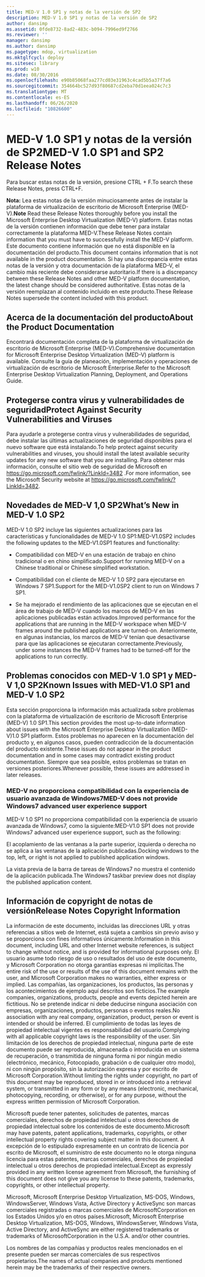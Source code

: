 ```yaml
---
title: MED-V 1.0 SP1 y notas de la versión de SP2
description: MED-V 1.0 SP1 y notas de la versión de SP2
author: dansimp
ms.assetid: 0fde8732-8ad2-483c-b094-7996ed9f2766
ms.reviewer: ''
manager: dansimp
ms.author: dansimp
ms.pagetype: mdop, virtualization
ms.mktglfcycl: deploy
ms.sitesec: library
ms.prod: w10
ms.date: 08/30/2016
ms.openlocfilehash: e90b85068faa277cd03e31963c4cad5b5a37f7a6
ms.sourcegitcommit: 354664bc527d93f80687cd2eba70d1eea024c7c3
ms.translationtype: MT
ms.contentlocale: es-ES
ms.lasthandoff: 06/26/2020
ms.locfileid: "10826600"
---
```

# <span data-ttu-id="19015-103">MED-V 1.0 SP1 y notas de la versión de SP2</span><span class="sxs-lookup"><span data-stu-id="19015-103">MED-V 1.0 SP1 and SP2 Release Notes</span></span>


<span data-ttu-id="19015-104">Para buscar estas notas de la versión, presione CTRL + F.</span><span class="sxs-lookup"><span data-stu-id="19015-104">To search these Release Notes, press CTRL+F.</span></span>

<span data-ttu-id="19015-105">**Nota:**  Lea estas notas de la versión minuciosamente antes de instalar la plataforma de virtualización de escritorio de Microsoft Enterprise (MED-V).</span><span class="sxs-lookup"><span data-stu-id="19015-105">**Note** Read these Release Notes thoroughly before you install the Microsoft Enterprise Desktop Virtualization (MED-V) platform.</span></span> <span data-ttu-id="19015-106">Estas notas de la versión contienen información que debe tener para instalar correctamente la plataforma MED-V.</span><span class="sxs-lookup"><span data-stu-id="19015-106">These Release Notes contain information that you must have to successfully install the MED-V platform.</span></span> <span data-ttu-id="19015-107">Este documento contiene información que no está disponible en la documentación del producto.</span><span class="sxs-lookup"><span data-stu-id="19015-107">This document contains information that is not available in the product documentation.</span></span> <span data-ttu-id="19015-108">Si hay una discrepancia entre estas notas de la versión y otra documentación de la plataforma MED-V, el cambio más reciente debe considerarse autoritario.</span><span class="sxs-lookup"><span data-stu-id="19015-108">If there is a discrepancy between these Release Notes and other MED-V platform documentation, the latest change should be considered authoritative.</span></span> <span data-ttu-id="19015-109">Estas notas de la versión reemplazan al contenido incluido en este producto.</span><span class="sxs-lookup"><span data-stu-id="19015-109">These Release Notes supersede the content included with this product.</span></span>

 

## <span data-ttu-id="19015-110">Acerca de la documentación del producto</span><span class="sxs-lookup"><span data-stu-id="19015-110">About the Product Documentation</span></span>


<span data-ttu-id="19015-111">Encontrará documentación completa de la plataforma de virtualización de escritorio de Microsoft Enterprise (MED-V).</span><span class="sxs-lookup"><span data-stu-id="19015-111">Comprehensive documentation for Microsoft Enterprise Desktop Virtualization (MED-V) platform is available.</span></span> <span data-ttu-id="19015-112">Consulte la guía de planeación, implementación y operaciones de virtualización de escritorio de Microsoft Enterprise.</span><span class="sxs-lookup"><span data-stu-id="19015-112">Refer to the Microsoft Enterprise Desktop Virtualization Planning, Deployment, and Operations Guide.</span></span>

## <span data-ttu-id="19015-113">Protegerse contra virus y vulnerabilidades de seguridad</span><span class="sxs-lookup"><span data-stu-id="19015-113">Protect Against Security Vulnerabilities and Viruses</span></span>


<span data-ttu-id="19015-114">Para ayudarle a protegerse contra virus y vulnerabilidades de seguridad, debe instalar las últimas actualizaciones de seguridad disponibles para el nuevo software que está instalando.</span><span class="sxs-lookup"><span data-stu-id="19015-114">To help protect against security vulnerabilities and viruses, you should install the latest available security updates for any new software that you are installing.</span></span> <span data-ttu-id="19015-115">Para obtener más información, consulte el sitio web de seguridad de Microsoft en <https://go.microsoft.com/fwlink/?LinkId=3482> .</span><span class="sxs-lookup"><span data-stu-id="19015-115">For more information, see the Microsoft Security website at <https://go.microsoft.com/fwlink/?LinkId=3482>.</span></span>

## <a href="" id="what-s-new-in-med-v-1-0-sp2"></a><span data-ttu-id="19015-116">Novedades de MED-V 1,0 SP2</span><span class="sxs-lookup"><span data-stu-id="19015-116">What’s New in MED-V 1.0 SP2</span></span>


<span data-ttu-id="19015-117">MED-V 1.0 SP2 incluye las siguientes actualizaciones para las características y funcionalidades de MED-V 1.0 SP1:</span><span class="sxs-lookup"><span data-stu-id="19015-117">MED-V1.0SP2 includes the following updates to the MED-V1.0SP1 features and functionality:</span></span>

-   <span data-ttu-id="19015-118">Compatibilidad con MED-V en una estación de trabajo en chino tradicional o en chino simplificado.</span><span class="sxs-lookup"><span data-stu-id="19015-118">Support for running MED-V on a Chinese traditional or Chinese simplified workstation.</span></span>

-   <span data-ttu-id="19015-119">Compatibilidad con el cliente de MED-V 1.0 SP2 para ejecutarse en Windows 7 SP1.</span><span class="sxs-lookup"><span data-stu-id="19015-119">Support for the MED-V1.0SP2 client to run on Windows 7 SP1.</span></span>

-   <span data-ttu-id="19015-120">Se ha mejorado el rendimiento de las aplicaciones que se ejecutan en el área de trabajo de MED-V cuando los marcos de MED-V en las aplicaciones publicadas están activados.</span><span class="sxs-lookup"><span data-stu-id="19015-120">Improved performance for the applications that are running in the MED-V workspace when MED-V frames around the published applications are turned-on.</span></span> <span data-ttu-id="19015-121">Anteriormente, en algunas instancias, los marcos de MED-V tenían que desactivarse para que las aplicaciones se ejecutaran correctamente.</span><span class="sxs-lookup"><span data-stu-id="19015-121">Previously, under some instances the MED-V frames had to be turned-off for the applications to run correctly.</span></span>

## <span data-ttu-id="19015-122">Problemas conocidos con MED-V 1.0 SP1 y MED-V 1,0 SP2</span><span class="sxs-lookup"><span data-stu-id="19015-122">Known Issues with MED-V1.0 SP1 and MED-V 1.0 SP2</span></span>


<span data-ttu-id="19015-123">Esta sección proporciona la información más actualizada sobre problemas con la plataforma de virtualización de escritorio de Microsoft Enterprise (MED-V) 1.0 SP1.</span><span class="sxs-lookup"><span data-stu-id="19015-123">This section provides the most up-to-date information about issues with the Microsoft Enterprise Desktop Virtualization (MED-V)1.0 SP1 platform.</span></span> <span data-ttu-id="19015-124">Estos problemas no aparecen en la documentación del producto y, en algunos casos, pueden contradicción de la documentación del producto existente.</span><span class="sxs-lookup"><span data-stu-id="19015-124">These issues do not appear in the product documentation and in some cases may contradict existing product documentation.</span></span> <span data-ttu-id="19015-125">Siempre que sea posible, estos problemas se tratan en versiones posteriores.</span><span class="sxs-lookup"><span data-stu-id="19015-125">Whenever possible, these issues are addressed in later releases.</span></span>

### <span data-ttu-id="19015-126">MED-V no proporciona compatibilidad con la experiencia de usuario avanzada de Windows7</span><span class="sxs-lookup"><span data-stu-id="19015-126">MED-V does not provide Windows7 advanced user experience support</span></span>

<span data-ttu-id="19015-127">MED-V 1.0 SP1 no proporciona compatibilidad con la experiencia de usuario avanzada de Windows7, como la siguiente:</span><span class="sxs-lookup"><span data-stu-id="19015-127">MED-V1.0 SP1 does not provide Windows7 advanced user experience support, such as the following:</span></span>

<span data-ttu-id="19015-128">El acoplamiento de las ventanas a la parte superior, izquierda o derecha no se aplica a las ventanas de la aplicación publicadas.</span><span class="sxs-lookup"><span data-stu-id="19015-128">Docking windows to the top, left, or right is not applied to published application windows.</span></span>

<span data-ttu-id="19015-129">La vista previa de la barra de tareas de Windows7 no muestra el contenido de la aplicación publicada.</span><span class="sxs-lookup"><span data-stu-id="19015-129">The Windows7 taskbar preview does not display the published application content.</span></span>

## <span data-ttu-id="19015-130">Información de copyright de notas de versión</span><span class="sxs-lookup"><span data-stu-id="19015-130">Release Notes Copyright Information</span></span>


<span data-ttu-id="19015-131">La información de este documento, incluidas las direcciones URL y otras referencias a sitios web de Internet, está sujeta a cambios sin previo aviso y se proporciona con fines informativos únicamente.</span><span class="sxs-lookup"><span data-stu-id="19015-131">Information in this document, including URL and other Internet website references, is subject to change without notice, and is provided for informational purposes only.</span></span> <span data-ttu-id="19015-132">El usuario asume todo riesgo de uso o resultados del uso de este documento, y Microsoft Corporation no otorga garantías expresas ni implícitas.</span><span class="sxs-lookup"><span data-stu-id="19015-132">The entire risk of the use or results of the use of this document remains with the user, and Microsoft Corporation makes no warranties, either express or implied.</span></span> <span data-ttu-id="19015-133">Las compañías, las organizaciones, los productos, las personas y los acontecimientos de ejemplo aquí descritos son ficticios.</span><span class="sxs-lookup"><span data-stu-id="19015-133">The example companies, organizations, products, people and events depicted herein are fictitious.</span></span> <span data-ttu-id="19015-134">No se pretende indicar ni debe deducirse ninguna asociación con empresas, organizaciones, productos, personas o eventos reales.</span><span class="sxs-lookup"><span data-stu-id="19015-134">No association with any real company, organization, product, person or event is intended or should be inferred.</span></span> <span data-ttu-id="19015-135">El cumplimiento de todas las leyes de propiedad intelectual vigentes es responsabilidad del usuario.</span><span class="sxs-lookup"><span data-stu-id="19015-135">Complying with all applicable copyright laws is the responsibility of the user.</span></span> <span data-ttu-id="19015-136">Sin limitación de los derechos de propiedad intelectual, ninguna parte de este documento puede ser reproducida, almacenada o introducida en un sistema de recuperación, o transmitida de ninguna forma ni por ningún medio (electrónico, mecánico, Fotocopiado, grabación o de cualquier otro modo), ni con ningún propósito, sin la autorización expresa y por escrito de Microsoft Corporation.</span><span class="sxs-lookup"><span data-stu-id="19015-136">Without limiting the rights under copyright, no part of this document may be reproduced, stored in or introduced into a retrieval system, or transmitted in any form or by any means (electronic, mechanical, photocopying, recording, or otherwise), or for any purpose, without the express written permission of Microsoft Corporation.</span></span>

<span data-ttu-id="19015-137">Microsoft puede tener patentes, solicitudes de patentes, marcas comerciales, derechos de propiedad intelectual u otros derechos de propiedad intelectual sobre los contenidos de este documento.</span><span class="sxs-lookup"><span data-stu-id="19015-137">Microsoft may have patents, patent applications, trademarks, copyrights, or other intellectual property rights covering subject matter in this document.</span></span> <span data-ttu-id="19015-138">A excepción de lo estipulado expresamente en un contrato de licencia por escrito de Microsoft, el suministro de este documento no le otorga ninguna licencia para estas patentes, marcas comerciales, derechos de propiedad intelectual u otros derechos de propiedad intelectual.</span><span class="sxs-lookup"><span data-stu-id="19015-138">Except as expressly provided in any written license agreement from Microsoft, the furnishing of this document does not give you any license to these patents, trademarks, copyrights, or other intellectual property.</span></span>



<span data-ttu-id="19015-139">Microsoft, Microsoft Enterprise Desktop Virtualization, MS-DOS, Windows, WindowsServer, Windows Vista, Active Directory y ActiveSync son marcas comerciales registradas o marcas comerciales de MicrosoftCorporation en los Estados Unidos y/o en otros países.</span><span class="sxs-lookup"><span data-stu-id="19015-139">Microsoft, Microsoft Enterprise Desktop Virtualization, MS-DOS, Windows, WindowsServer, Windows Vista, Active Directory, and ActiveSync are either registered trademarks or trademarks of MicrosoftCorporation in the U.S.A. and/or other countries.</span></span>

<span data-ttu-id="19015-140">Los nombres de las compañías y productos reales mencionados en el presente pueden ser marcas comerciales de sus respectivos propietarios.</span><span class="sxs-lookup"><span data-stu-id="19015-140">The names of actual companies and products mentioned herein may be the trademarks of their respective owners.</span></span>

 

 





